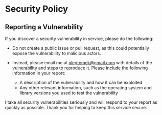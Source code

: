 # Security Policy

## Reporting a Vulnerability

If you discover a security vulnerability in service, please do the following:

- Do not create a public issue or pull request, as this could potentially expose the vulnerability to malicious actors.
- Instead, please email me at [olegtemek@gmail.com](mailto:olegtemek@gmail.com) with details of the vulnerability and steps to reproduce it. Please include the following information in your report:

  - A description of the vulnerability and how it can be exploited
  - Any other relevant information, such as the operating system and library versions you used to test the vulnerability

I take all security vulnerabilities seriously and will respond to your report as quickly as possible. Thank you for helping to keep this service secure.
